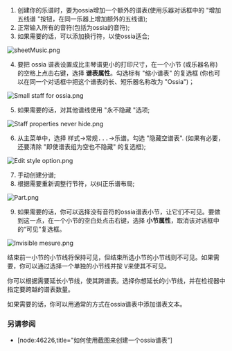 1. 创建你的乐谱时，要为ossia增加一个额外的谱表(使用乐器对话框中的 "增加五线谱 "按钮，在同一乐器上增加额外的五线谱);
2. 正常输入所有的音符(包括为ossia的音符);
3. 如果需要的话，可以添加换行符，以使ossia适合;

![sheetMusic.png](/MuseScore3/External%20links/images/sheetMusic.png)

4. 要把 ossia 谱表设置成比主琴谱更小的打印尺寸，在一个小节 (或乐器名称) 的空格上点击右键，选择 __谱表属性__。勾选标有 "缩小谱表" 的复选框 (你也可以在同一个对话框中把这个谱表的长、短乐器名称改为 "Ossia")；

![Small staff for ossia.png](/MuseScore3/External%20links/images/Small%20staff%20for%20ossia.png)

5. 如果需要的话，对其他谱线使用 "永不隐藏 "选项;

![Staff properties never hide.png](/MuseScore3/External%20links/images/Staff%20properties%20never%20hide.png)

6. 从主菜单中，选择 <samp class="menu">样式</samp>&rarr;<samp class="menuitem">常规...</samp>&rarr;<samp class="menuitem">乐谱</samp>。勾选  "隐藏空谱表". (如果有必要，还要清除 "即使谱表组为空也不隐藏" 的复选框);

![Edit style option.png](/MuseScore3/External%20links/images/Edit%20style%20option.png)

7. 手动创建分谱;
8. 根据需要重新调整行节符，以纠正乐谱布局;

![Part.png](/MuseScore3/External%20links/images/Part.png)

9. 如果需要的话，你可以选择没有音符的ossia谱表小节，让它们不可见。要做到这一点，在一个小节的空白处点击右键，选择  __小节属性__，取消该对话框中的“可见”复选框。

![Invisible mesure.png](/MuseScore3/External%20links/images/Invisible%20mesure.png)

 结束前一小节的小节线将保持可见，但结束所选小节的小节线则不可见。如果需要，你可以通过选择一个单独的小节线并按 <kbd><kbd>V</kbd></kbd>来使其不可见。

你可以根据需要延长小节线，使其跨谱表。选择你想延长的小节线，并在检视器中指定要跨越的谱表数量。

如果需要的话，你可以用通常的方式在ossia谱表中添加谱表文本。

### 另请参阅

* [node:46226,title="如何使用截图来创建一个ossia谱表"]

